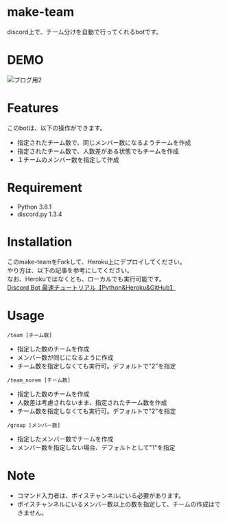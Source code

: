# make-team
discord上で、チーム分けを自動で行ってくれるbotです。

# DEMO
![ブログ用2](https://user-images.githubusercontent.com/54527466/73225631-b9793780-41b0-11ea-9ea8-01b223c4e5ae.JPG)

# Features
このbotは、以下の操作ができます。
* 指定されたチーム数で、同じメンバー数になるようチームを作成
* 指定されたチーム数で、人数差がある状態でもチームを作成
* １チームのメンバー数を指定して作成

# Requirement

* Python 3.8.1
* discord.py 1.3.4

# Installation
このmake-teamをForkして、Heroku上にデプロイしてください。  
やり方は、以下の記事を参考にしてください。  
なお、Herokuではなくとも、ローカルでも実行可能です。  
[Discord Bot 最速チュートリアル【Python&Heroku&GitHub】](https://qiita.com/1ntegrale9/items/aa4b373e8895273875a8)


# Usage
`/team [チーム数]`  
* 指定した数のチームを作成
* メンバー数が同じになるように作成
* チーム数を指定しなくても実行可。デフォルトで"2"を指定

`/team_norem [チーム数]`

* 指定した数のチームを作成
* 人数差は考慮されないまま、指定されたチーム数を作成
* チーム数を指定しなくても実行可。デフォルトで"2"を指定

`/group [メンバー数]`

* 指定したメンバー数でチームを作成
* メンバー数を指定しない場合、デフォルトとして"1"を指定

# Note

* コマンド入力者は、ボイスチャンネルにいる必要があります。
* ボイスチャンネルにいるメンバー数以上の数を指定して、チームの作成はできません。
